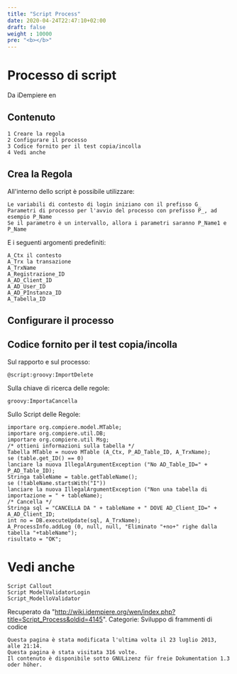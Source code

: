 ```yaml
---
title: "Script Process"
date: 2020-04-24T22:47:10+02:00
draft: false
weight : 10000
pre: "<b></b>"
---
```



# Processo di script

Da iDempiere en

## Contenuto

```
1 Creare la regola
2 Configurare il processo
3 Codice fornito per il test copia/incolla
4 Vedi anche
```
## Crea la Regola

All'interno dello script è possibile utilizzare:

```
Le variabili di contesto di login iniziano con il prefisso G_
Parametri di processo per l'avvio del processo con prefisso P_, ad esempio P_Name
Se il parametro è un intervallo, allora i parametri saranno P_Name1 e P_Name
```
E i seguenti argomenti predefiniti:

```
A_Ctx il contesto
A_Trx la transazione
A_TrxName
A_Registrazione_ID
A_AD_Client_ID
A_AD_User_ID
A_AD_PInstanza_ID
A_Tabella_ID
```

## Configurare il processo


## Codice fornito per il test copia/incolla

Sul rapporto e sul processo:

```
@script:groovy:ImportDelete
```
Sulla chiave di ricerca delle regole:

```
groovy:ImportaCancella
```
Sullo Script delle Regole:

```
importare org.compiere.model.MTable;
importare org.compiere.util.DB;
importare org.compiere.util Msg;
/* ottieni informazioni sulla tabella */
Tabella MTable = nuovo MTable (A_Ctx, P_AD_Table_ID, A_TrxName);
se (table.get_ID() == 0)
lanciare la nuova IllegalArgumentException ("No AD_Table_ID=" + P_AD_Table_ID);
Stringa tableName = table.getTableName();
se (!tableName.startsWith("I"))
lanciare la nuova IllegalArgumentException ("Non una tabella di importazione = " + tableName);
/* Cancella */
Stringa sql = "CANCELLA DA " + tableName + " DOVE AD_Client_ID=" + A_AD_Client_ID;
int no = DB.executeUpdate(sql, A_TrxName);
A_ProcessInfo.addLog (0, null, null, "Eliminato "+no+" righe dalla tabella "+tableName");
risultato = "OK";
```
# Vedi anche


```
Script Callout
Script ModelValidatorLogin
Script_ModelloValidator
```
Recuperato da "http://wiki.idempiere.org/wen/index.php?title=Script_Process&oldid=4145".
Categorie: Sviluppo di frammenti di codice

```
Questa pagina è stata modificata l'ultima volta il 23 luglio 2013, alle 21:14.
Questa pagina è stata visitata 316 volte.
Il contenuto è disponibile sotto GNULizenz für freie Dokumentation 1.3 oder höher.
```




